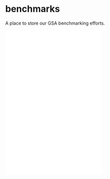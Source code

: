 # benchmarks
A place to store our GSA benchmarking efforts.

![time-course](/time-course/README.md)
![single-sample](/single-sample/README.md)
![genomic_range](/genomic_range/README.md)
